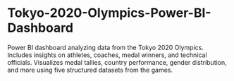 # Tokyo-2020-Olympics-Power-BI-Dashboard
Power BI dashboard analyzing data from the Tokyo 2020 Olympics. Includes insights on athletes, coaches, medal winners, and technical officials. Visualizes medal tallies, country performance, gender distribution, and more using five structured datasets from the games.
